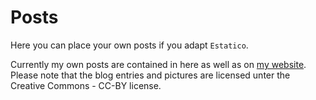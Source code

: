 # Posts

Here you can place your own posts if you adapt ```Estatico```.

Currently my own posts are contained in here as well as on [my website](https://behaviour.space/blog/blog_0.html). Please note that the blog entries and pictures are licensed unter the Creative Commons - CC-BY license.
